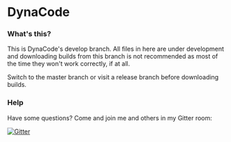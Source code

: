 # DynaCode

### What's this?

This is DynaCode's develop branch. All files in here are under development and downloading builds from this branch is not recommended as most of the time they won't work correctly, if at all.

Switch to the master branch or visit a release branch before downloading builds.


### Help

Have some questions? Come and join me and others in my Gitter room:

[![Gitter](https://badges.gitter.im/Join%20Chat.svg)](https://gitter.im/hbomb79/DynaCode?utm_source=badge&utm_medium=badge&utm_campaign=pr-badge)
